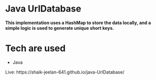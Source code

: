 # Java UrlDatabase
**This implementation uses a HashMap to store the data locally, and a simple logic is used to generate unique short keys.**

# Tech are used
- Java

<p>Live: <a style=" text-decoration:none;" href="https://shaik-jeelan-641.github.io/java-UrlDatabase/"> https://shaik-jeelan-641.github.io/java-UrlDatabase/</a></p>
